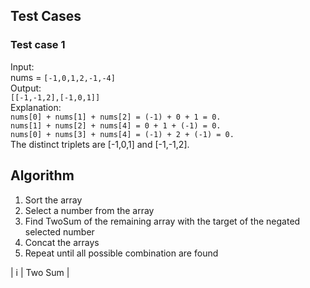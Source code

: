 ## Test Cases

### Test case 1

Input: <br />
nums = `[-1,0,1,2,-1,-4]` <br />
Output: <br />
`[[-1,-1,2],[-1,0,1]]` <br />
Explanation: <br />
`nums[0] + nums[1] + nums[2] = (-1) + 0 + 1 = 0.` <br />
`nums[1] + nums[2] + nums[4] = 0 + 1 + (-1) = 0.` <br />
`nums[0] + nums[3] + nums[4] = (-1) + 2 + (-1) = 0.` <br />
The distinct triplets are [-1,0,1] and [-1,-1,2]. <br />

## Algorithm

1. Sort the array
2. Select a number from the array
3. Find TwoSum of the remaining array with the target of the negated selected number
4. Concat the arrays
5. Repeat until all possible combination are found

| i | Two Sum |